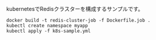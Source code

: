 kubernetesでRedisクラスターを構成するサンプルです。

```
docker build -t redis-cluster-job -f Dockerfile.job .
kubectl create namespace myapp
kubectl apply -f k8s-sample.yml
```